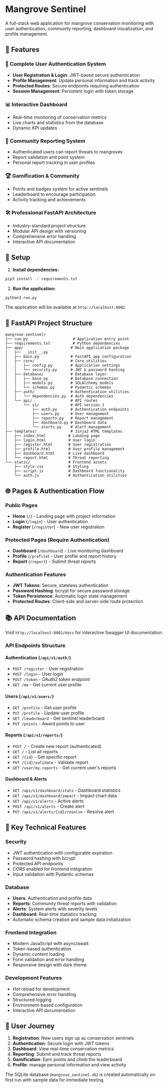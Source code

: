 # Mangrove Sentinel

A full-stack web application for mangrove conservation monitoring with user authentication, community reporting, dashboard visualization, and profile management.

## 🌊 Features

### 🔐 **Complete User Authentication System**
- **User Registration & Login**: JWT-based secure authentication
- **Profile Management**: Update personal information and track activity
- **Protected Routes**: Secure endpoints requiring authentication
- **Session Management**: Persistent login with token storage

### 📊 **Interactive Dashboard** 
- Real-time monitoring of conservation metrics
- Live charts and statistics from the database
- Dynamic KPI updates

### 🚨 **Community Reporting System**
- Authenticated users can report threats to mangroves
- Report validation and point system
- Personal report tracking in user profiles

### 🏆 **Gamification & Community**
- Points and badges system for active sentinels
- Leaderboard to encourage participation
- Activity tracking and achievements

### 🛠️ **Professional FastAPI Architecture**
- Industry-standard project structure
- Modular API design with versioning
- Comprehensive error handling
- Interactive API documentation

## 🚀 Setup

1. **Install dependencies:**
```bash
pip3 install -r requirements.txt
```

2. **Run the application:**
```bash
python3 run.py
```

The application will be available at `http://localhost:8002`

## 📁 FastAPI Project Structure

```
mangrove-sentinel/
├── run.py                    # Application entry point
├── requirements.txt          # Python dependencies
├── app/                     # Main application package
│   ├── __init__.py
│   ├── main.py              # FastAPI app configuration
│   ├── core/                # Core utilities
│   │   ├── config.py        # Application settings
│   │   └── security.py      # JWT & password hashing
│   ├── database/            # Database layer
│   │   ├── base.py          # Database connection
│   │   ├── models.py        # SQLAlchemy models
│   │   └── schemas.py       # Pydantic schemas
│   ├── auth/                # Authentication utilities
│   │   └── dependencies.py  # Auth dependencies
│   └── api/                 # API routes
│       └── v1/              # API version 1
│           ├── auth.py      # Authentication endpoints
│           ├── users.py     # User management
│           ├── reports.py   # Report management
│           ├── dashboard.py # Dashboard data
│           └── alerts.py    # Alert management
├── templates/               # Jinja2 HTML templates
│   ├── index.html          # Landing page
│   ├── login.html          # User login
│   ├── register.html       # User registration
│   ├── profile.html        # User profile management
│   ├── dashboard.html      # Live dashboard
│   └── report.html         # Threat reporting
└── static/                 # Frontend assets
    ├── style.css           # Styling
    ├── script.js           # Dashboard functionality
    └── auth.js             # Authentication utilities
```

## 🌐 Pages & Authentication Flow

### **Public Pages**
- **Home** (`/`) - Landing page with project information
- **Login** (`/login`) - User authentication
- **Register** (`/register`) - New user registration

### **Protected Pages** (Require Authentication)
- **Dashboard** (`/dashboard`) - Live monitoring dashboard
- **Profile** (`/profile`) - User profile and report history
- **Report** (`/report`) - Submit threat reports

### **Authentication Features**
- **JWT Tokens**: Secure, stateless authentication
- **Password Hashing**: bcrypt for secure password storage
- **Token Persistence**: Automatic login state management
- **Protected Routes**: Client-side and server-side route protection

## 📚 API Documentation

Visit `http://localhost:8002/docs` for interactive Swagger UI documentation.

### **API Endpoints Structure**

#### **Authentication** (`/api/v1/auth/`)
- `POST /register` - User registration
- `POST /login` - User login
- `POST /token` - OAuth2 token endpoint
- `GET /me` - Get current user profile

#### **Users** (`/api/v1/users/`)
- `GET /profile` - Get user profile
- `PUT /profile` - Update user profile
- `GET /leaderboard` - Get sentinel leaderboard
- `PUT /points` - Award points to user

#### **Reports** (`/api/v1/reports/`)
- `POST /` - Create new report (authenticated)
- `GET /` - List all reports
- `GET /{id}` - Get specific report
- `PUT /{id}/validate` - Validate report
- `GET /user/my-reports` - Get current user's reports

#### **Dashboard & Alerts**
- `GET /api/v1/dashboard/stats` - Dashboard statistics
- `GET /api/v1/dashboard/impact` - Impact chart data
- `GET /api/v1/alerts` - Active alerts
- `POST /api/v1/alerts` - Create alert
- `PUT /api/v1/alerts/{id}/resolve` - Resolve alert

## 🔧 Key Technical Features

### **Security**
- JWT authentication with configurable expiration
- Password hashing with bcrypt
- Protected API endpoints
- CORS enabled for frontend integration
- Input validation with Pydantic schemas

### **Database**
- **Users**: Authentication and profile data
- **Reports**: Community threat reports with validation
- **Alerts**: System alerts with severity levels
- **Dashboard**: Real-time statistics tracking
- Automatic schema creation and sample data initialization

### **Frontend Integration**
- Modern JavaScript with async/await
- Token-based authentication
- Dynamic content loading
- Form validation and error handling
- Responsive design with dark theme

### **Development Features**
- Hot reload for development
- Comprehensive error handling
- Structured logging
- Environment-based configuration
- Interactive API documentation

## 🎯 User Journey

1. **Registration**: New users sign up as conservation sentinels
2. **Authentication**: Secure login with JWT tokens
3. **Dashboard**: View real-time conservation metrics
4. **Reporting**: Submit and track threat reports
5. **Gamification**: Earn points and climb the leaderboard
6. **Profile**: manage personal information and view activity

The SQLite database (`mangrove_sentinel.db`) is created automatically on first run with sample data for immediate testing.